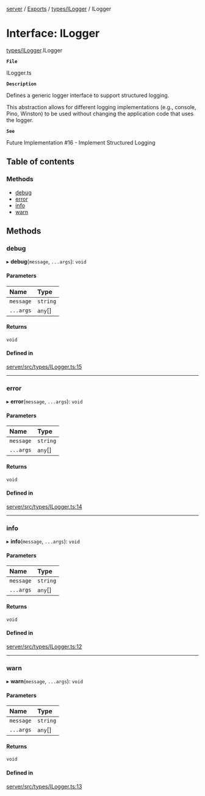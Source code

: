 [server](../README.md) / [Exports](../modules.md) / [types/ILogger](../modules/types_ILogger.md) / ILogger

# Interface: ILogger

[types/ILogger](../modules/types_ILogger.md).ILogger

**`File`**

ILogger.ts

**`Description`**

Defines a generic logger interface to support structured logging.

This abstraction allows for different logging implementations (e.g., console, Pino, Winston)
to be used without changing the application code that uses the logger.

**`See`**

Future Implementation #16 - Implement Structured Logging

## Table of contents

### Methods

- [debug](types_ILogger.ILogger.md#debug)
- [error](types_ILogger.ILogger.md#error)
- [info](types_ILogger.ILogger.md#info)
- [warn](types_ILogger.ILogger.md#warn)

## Methods

### debug

▸ **debug**(`message`, `...args`): `void`

#### Parameters

| Name | Type |
| :------ | :------ |
| `message` | `string` |
| `...args` | `any`[] |

#### Returns

`void`

#### Defined in

[server/src/types/ILogger.ts:15](https://github.com/niklas-joh/french-learning-platform/blob/df287cd90d2fc20ebbe1da4bb7d2c97b195a5de7/server/src/types/ILogger.ts#L15)

___

### error

▸ **error**(`message`, `...args`): `void`

#### Parameters

| Name | Type |
| :------ | :------ |
| `message` | `string` |
| `...args` | `any`[] |

#### Returns

`void`

#### Defined in

[server/src/types/ILogger.ts:14](https://github.com/niklas-joh/french-learning-platform/blob/df287cd90d2fc20ebbe1da4bb7d2c97b195a5de7/server/src/types/ILogger.ts#L14)

___

### info

▸ **info**(`message`, `...args`): `void`

#### Parameters

| Name | Type |
| :------ | :------ |
| `message` | `string` |
| `...args` | `any`[] |

#### Returns

`void`

#### Defined in

[server/src/types/ILogger.ts:12](https://github.com/niklas-joh/french-learning-platform/blob/df287cd90d2fc20ebbe1da4bb7d2c97b195a5de7/server/src/types/ILogger.ts#L12)

___

### warn

▸ **warn**(`message`, `...args`): `void`

#### Parameters

| Name | Type |
| :------ | :------ |
| `message` | `string` |
| `...args` | `any`[] |

#### Returns

`void`

#### Defined in

[server/src/types/ILogger.ts:13](https://github.com/niklas-joh/french-learning-platform/blob/df287cd90d2fc20ebbe1da4bb7d2c97b195a5de7/server/src/types/ILogger.ts#L13)
